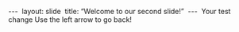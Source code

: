 ---  
layout: slide  
title: “Welcome to our second slide!”  
---  
Your test  change
Use the left arrow to go back!
